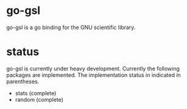 go-gsl
======

go-gsl is a go binding for the GNU scientific library.


status
======

go-gsl is currently under heavy development. Currently
the following packages are implemented. The implementation
status in indicated in parentheses.

* stats (complete)
* random (complete)
